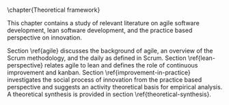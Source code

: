 
\chapter{Theoretical framework}

This chapter contains a study of relevant literature on agile software development, lean software development, and the practice based perspective on innovation.

Section \ref{agile} discusses the background of agile, an overview of the Scrum methodology, and the daily as defined in Scrum. Section \ref{lean-perspective} relates agile to lean and defines the role of continuous improvement and kanban. Section \ref{improvement-in-practice} investigates the social process of innovation from the practice based perspective and suggests an activity theoretical basis for empirical analysis. A theoretical synthesis is provided in section \ref{theoretical-synthesis}.
